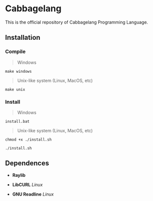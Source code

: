 # Cabbagelang
This is the official repository of Cabbagelang Programming Language.

## Installation

### Compile

> Windows

`make windows`

> Unix-like system (Linux, MacOS, etc)

`make unix`

### Install

> Windows

`install.bat`

> Unix-like system (Linux, MacOS, etc)

`chmod +x ./install.sh`

`./install.sh`

## Dependences

- **Raylib**

- **LibCURL** *Linux*

- **GNU Readline** *Linux*
